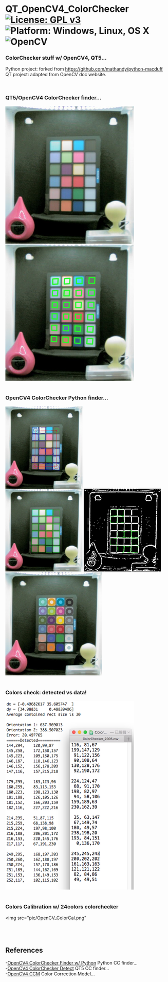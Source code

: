 # QT_OpenCV4_ColorChecker [![License: GPL v3](https://img.shields.io/badge/License-GPLv3-blue.svg)](https://www.gnu.org/licenses/gpl-3.0) ![Platform: Windows, Linux, OS X](https://img.shields.io/badge/Platform-Win10_64%2C%20Linux%2C%20OS%20X-blue.svg) ![OpenCV](https://img.shields.io/badge/OpenCV-4.x-blue.svg) <br>
 
### ColorChecker stuff w/ OpenCV4, QT5...<br>

Python project: forked from https://github.com/mathandy/python-macduff <br>
QT project: adapted from OpenCV doc website. <br>

<br>



### QT5/OpenCV4 ColorChecker finder... <br>
<img src="pic/OpenCV_ColorCheck0.png" width=400> <img src="pic/OpenCV_ColorCheck1.png" width=400>
<br>
<br>

### OpenCV4 ColorChecker Python finder... <br>
<img src="Source/python-macduff/debug_passport_box.jpg" width=240> <img src="Source/python-macduff/debug_quads2.png" width=240> <img src="Source/python-macduff/oo24.jpg" width=300> 
<br>
<br>

### Colors check: detected vs data!<br>
<img src="pic/24ColorsCheck.png" width=400> <br>
<br>


### Colors Calibration w/ 24colors colorchecker<br>
<img src="pic/OpenCV_ColorCal.png" <br>
<br>
<br>
<br>

## References <br>
   -[OpenCV4 ColorChecker Finder w/ Python](https://github.com/mathandy/python-macduff) Python CC finder... <br>
   -[OpenCV4 ColorChecker Detect](https://docs.opencv.org/master/d0/d81/tutorial_table_of_content_mcc.html) QT5 CC finder... <br>
   -[OpenCV4 CCM](https://docs.opencv.org/4.5.1/d1/dc1/tutorial_ccm_color_correction_model.html) Color Correction Model... <br>
